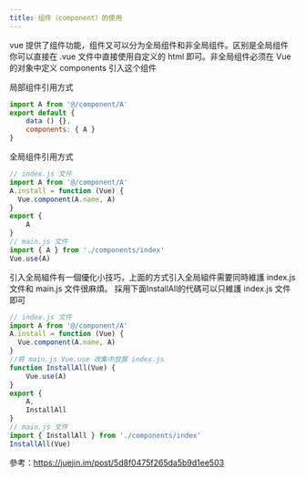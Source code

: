 ```yaml
---
title: 组件（component）的使用 
---
```


vue 提供了组件功能，组件又可以分为全局组件和非全局组件。区别是全局组件你可以直接在 .vue 文件中直接使用自定义的 html 即可。非全局组件必须在 Vue 的对象中定义 components 引入这个组件

局部组件引用方式
```js
import A from '@/component/A'
export default {
    data () {},
    components: { A }
}
```


全局组件引用方式
```js
// index.js 文件
import A from '@/component/A'
A.install = function (Vue) {
  Vue.component(A.name, A)
}
export {
    A
}
// main.js 文件
import { A } from './components/index'
Vue.use(A)
```


引入全局組件有一個優化小技巧，上面的方式引入全局組件需要同時維護 index.js 文件和 main.js 文件很麻煩。
採用下面InstallAll的代碼可以只維護 index.js 文件即可

```js
// index.js 文件
import A from '@/component/A'
A.install = function (Vue) {
  Vue.component(A.name, A)
}
//將 main.js Vue.use 改集中放置 index.js   
function InstallAll(Vue) {
    Vue.use(A)
}
export {
    A,
    InstallAll
}
// main.js 文件
import { InstallAll } from './components/index'
InstallAll(Vue)
```

參考：https://juejin.im/post/5d8f0475f265da5b9d1ee503